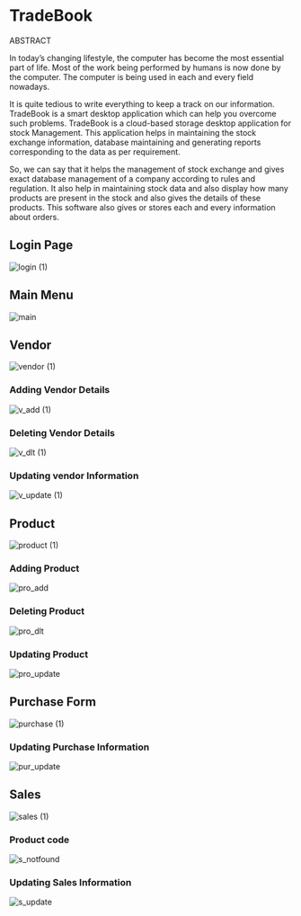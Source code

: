 # TradeBook

ABSTRACT 
 
In today’s changing lifestyle, the computer has become the most essential part of life. Most of the work being performed by humans is now done by the computer. The computer is being used in each and every field nowadays. 
 
It is quite tedious to write everything to keep a track on our information. TradeBook  is a smart desktop application which can help you overcome such problems. TradeBook is a cloud-based storage desktop application for stock Management. This application helps in maintaining the stock exchange information, database maintaining and generating reports corresponding to the data as per requirement. 
 
So, we can say that it helps the management of stock exchange and gives exact database management of a company according to rules and regulation. It also help in maintaining stock data and also display how many products are present in the stock and also gives the details of these products. This software also gives or stores each and every information about orders. 


## Login Page

![login (1)](https://user-images.githubusercontent.com/70067211/112110707-49f6b080-8bd9-11eb-862f-13e5102670b2.JPG)

## Main Menu

![main](https://user-images.githubusercontent.com/70067211/112111120-c7222580-8bd9-11eb-918d-26a4a3188dd9.JPG)

## Vendor

![vendor (1)](https://user-images.githubusercontent.com/70067211/112112361-701d5000-8bdb-11eb-887b-a5773f85db02.JPG)

### Adding Vendor Details
![v_add (1)](https://user-images.githubusercontent.com/70067211/112112370-727faa00-8bdb-11eb-837e-bbf7d0798068.JPG)

### Deleting Vendor Details
![v_dlt (1)](https://user-images.githubusercontent.com/70067211/112112379-74e20400-8bdb-11eb-86ed-b697ad84409c.JPG)

### Updating vendor Information
![v_update (1)](https://user-images.githubusercontent.com/70067211/112112387-77445e00-8bdb-11eb-94ca-b55e77ae4acc.JPG)


## Product

![product (1)](https://user-images.githubusercontent.com/70067211/112111516-4c0d3f00-8bda-11eb-88b6-ccdb6d4a903c.JPG)

### Adding Product
![pro_add](https://user-images.githubusercontent.com/70067211/112111495-46175e00-8bda-11eb-8a44-6e4dcd5800b3.JPG)

### Deleting Product
![pro_dlt](https://user-images.githubusercontent.com/70067211/112111471-3ef05000-8bda-11eb-8d23-410bcadb27b6.JPG)

### Updating Product
![pro_update](https://user-images.githubusercontent.com/70067211/112111478-4283d700-8bda-11eb-9a5e-646ba88f76bd.JPG)

## Purchase Form

![purchase (1)](https://user-images.githubusercontent.com/70067211/112111967-eb323680-8bda-11eb-8d74-b4bd468ae72c.JPG)

### Updating Purchase Information
![pur_update](https://user-images.githubusercontent.com/70067211/112111991-f2f1db00-8bda-11eb-8673-cf411f9888d4.JPG)

## Sales

![sales (1)](https://user-images.githubusercontent.com/70067211/112112785-fb96e100-8bdb-11eb-976a-00e7ed00f888.JPG)

### Product code

![s_notfound](https://user-images.githubusercontent.com/70067211/112112796-fdf93b00-8bdb-11eb-894c-628926f9ed2d.JPG)

### Updating Sales Information

![s_update](https://user-images.githubusercontent.com/70067211/112112802-ffc2fe80-8bdb-11eb-91d1-42035f592b33.JPG)
